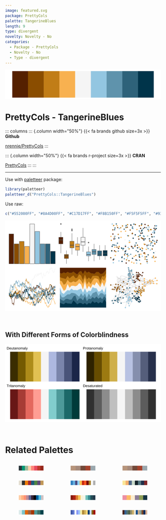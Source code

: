 ```yaml
---
image: featured.svg
package: PrettyCols
palette: TangerineBlues
length: 9
type: divergent
novelty: Novelty - No
categories:
  - Package - PrettyCols
  - Novelty - No
  - Type - divergent
---
```


![](featured.svg)

# PrettyCols - TangerineBlues 

::: columns
::: {.column width="50%"}
{{< fa brands github size=3x >}}
**Github**

[nrennie/PrettyCols](https://github.com/nrennie/PrettyCols)
:::

::: {.column width="50%"}
{{< fa brands r-project size=3x >}}
**CRAN**

[PrettyCols](https://CRAN.R-project.org/package=PrettyCols)
:::
:::

<hr> 

Use with [paletteer](https://emilhvitfeldt.github.io/paletteer/) package:

```r
library(paletteer)
paletteer_d("PrettyCols::TangerineBlues")
```

Use raw:

```r
c("#552000FF", "#8A4D00FF", "#C17D17FF", "#F8B150FF", "#F5F5F5FF", "#93C6E1FF", "#5F93ACFF", "#2E627AFF", "#00344AFF")
``` 

![](examples.png) 

  <br>
  
  ## With Different Forms of Colorblindness
  
  ![](colorblind.svg) 

<br>

# Related Palettes

<div class="list" style="display: grid; grid-template-columns: auto auto auto;"> <figure class="figure">
<a href="../../awtools/a_palette/"> <img src="../../awtools/a_palette/featured.svg" style="width: 100%;" class="figure-img"></a>
</figure> <figure class="figure">
<a href="../../ButterflyColors/hamadryas_feronia/"> <img src="../../ButterflyColors/hamadryas_feronia/featured.svg" style="width: 100%;" class="figure-img"></a>
</figure> <figure class="figure">
<a href="../../ButterflyColors/hamadryas_feronia/"> <img src="../../ButterflyColors/hamadryas_feronia/featured.svg" style="width: 100%;" class="figure-img"></a>
</figure> <figure class="figure">
<a href="../../Redmonder/qMSOAsp/"> <img src="../../Redmonder/qMSOAsp/featured.svg" style="width: 100%;" class="figure-img"></a>
</figure> <figure class="figure">
<a href="../../palettetown/totodile/"> <img src="../../palettetown/totodile/featured.svg" style="width: 100%;" class="figure-img"></a>
</figure> <figure class="figure">
<a href="../../nationalparkcolors/GeneralGrant/"> <img src="../../nationalparkcolors/GeneralGrant/featured.svg" style="width: 100%;" class="figure-img"></a>
</figure> <figure class="figure">
<a href="../../werpals/uyuni/"> <img src="../../werpals/uyuni/featured.svg" style="width: 100%;" class="figure-img"></a>
</figure> <figure class="figure">
<a href="../../MexBrewer/Revolucion/"> <img src="../../MexBrewer/Revolucion/featured.svg" style="width: 100%;" class="figure-img"></a>
</figure> <figure class="figure">
<a href="../../nationalparkcolors/BlueRidgePkwy/"> <img src="../../nationalparkcolors/BlueRidgePkwy/featured.svg" style="width: 100%;" class="figure-img"></a>
</figure> <figure class="figure">
<a href="../../miscpalettes/dreaming/"> <img src="../../miscpalettes/dreaming/featured.svg" style="width: 100%;" class="figure-img"></a>
</figure> <figure class="figure">
<a href="../../palettetown/chinchou/"> <img src="../../palettetown/chinchou/featured.svg" style="width: 100%;" class="figure-img"></a>
</figure> <figure class="figure">
<a href="../../dutchmasters/milkmaid/"> <img src="../../dutchmasters/milkmaid/featured.svg" style="width: 100%;" class="figure-img"></a>
</figure> 
</div>
